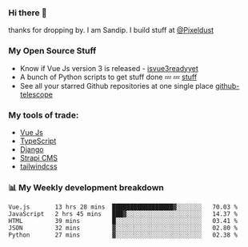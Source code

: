 ### Hi there 👋

thanks for dropping by.
I am Sandip. I build stuff at [@Pixeldust](github.com/pixeldust-in/)

###  **My Open Source Stuff**

 - Know if Vue Js version 3 is released -  [isvue3readyyet](https://github.com/sandiprb/isvue3readyyet)
 - A bunch of Python scripts to get stuff done 💤 💤 [stuff](https://github.com/sandiprb/stuff)
 - See all your starred Github repositories at one single place [github-telescope](https://github.com/sandiprb/github-telescope)



###  **My tools of trade:**
 - [Vue Js](https://github.com/vuejs/vue/)
 - [TypeScript](https://github.com/microsoft/TypeScript)
 - [Django](github.com/django/django)
 - [Strapi CMS](github.com/strapi/strapi)
 - [tailwindcss](https://github.com/tailwindlabs/tailwindcss)


###  📊 **My Weekly development breakdown**
<!--START_SECTION:waka-->
```text
Vue.js       13 hrs 28 mins  █████████████████▓░░░░░░░   70.03 % 
JavaScript   2 hrs 45 mins   ███▓░░░░░░░░░░░░░░░░░░░░░   14.37 % 
HTML         39 mins         █░░░░░░░░░░░░░░░░░░░░░░░░   03.41 % 
JSON         32 mins         ▓░░░░░░░░░░░░░░░░░░░░░░░░   02.80 % 
Python       27 mins         ▓░░░░░░░░░░░░░░░░░░░░░░░░   02.38 % 
```
<!--END_SECTION:waka-->
